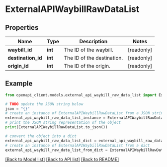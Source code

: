 # ExternalAPIWaybillRawDataList


## Properties

Name | Type | Description | Notes
------------ | ------------- | ------------- | -------------
**waybill_id** | **int** | The ID of the waybill. | [readonly] 
**destination_id** | **int** | The ID of the destination. | [readonly] 
**origin_id** | **int** | The ID of the origin. | [readonly] 

## Example

```python
from openapi_client.models.external_api_waybill_raw_data_list import ExternalAPIWaybillRawDataList

# TODO update the JSON string below
json = "{}"
# create an instance of ExternalAPIWaybillRawDataList from a JSON string
external_api_waybill_raw_data_list_instance = ExternalAPIWaybillRawDataList.from_json(json)
# print the JSON string representation of the object
print(ExternalAPIWaybillRawDataList.to_json())

# convert the object into a dict
external_api_waybill_raw_data_list_dict = external_api_waybill_raw_data_list_instance.to_dict()
# create an instance of ExternalAPIWaybillRawDataList from a dict
external_api_waybill_raw_data_list_from_dict = ExternalAPIWaybillRawDataList.from_dict(external_api_waybill_raw_data_list_dict)
```
[[Back to Model list]](../README.md#documentation-for-models) [[Back to API list]](../README.md#documentation-for-api-endpoints) [[Back to README]](../README.md)


